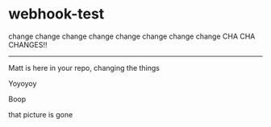 # webhook-test
change
change
change
change
change
change
change
change
CHA CHA CHANGES!!

-----

Matt is here in your repo, changing the things

Yoyoyoy

Boop

that picture is gone
